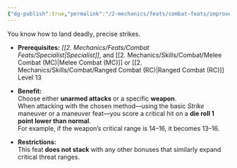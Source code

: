 ```yaml
---
{"dg-publish":true,"permalink":"/2-mechanics/feats/combat-feats/improved-critical/"}
---
```


You know how to land deadly, precise strikes.

- **Prerequisites:** _[[2. Mechanics/Feats/Combat Feats/Specialist\|Specialist]]_, and [[2. Mechanics/Skills/Combat/Melee Combat (MC)\|Melee Combat (MC)]] or [[2. Mechanics/Skills/Combat/Ranged Combat (RC)\|Ranged Combat (RC)]] Level 13
    
- **Benefit:**  
    Choose either **unarmed attacks** or a specific **weapon**.  
    When attacking with the chosen method—using the basic _Strike_ maneuver or a maneuver feat—you score a critical hit on a **die roll 1 point lower than normal**.  
    For example, if the weapon’s critical range is 14–16, it becomes 13–16.
    
- **Restrictions:**  
    This feat **does not stack** with any other bonuses that similarly expand critical threat ranges.